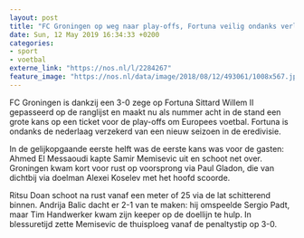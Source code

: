 ```yaml
---
layout: post
title: "FC Groningen op weg naar play-offs, Fortuna veilig ondanks verlies"
date: Sun, 12 May 2019 16:34:33 +0200
categories: 
- sport 
- voetbal 
externe_link: "https://nos.nl/l/2284267"
feature_image: "https://nos.nl/data/image/2018/08/12/493061/1008x567.jpg"
---
```


<p>FC Groningen is dankzij een 3-0 zege op Fortuna Sittard Willem II gepasseerd op de ranglijst en maakt nu als nummer acht in de stand een grote kans op een ticket voor de play-offs om Europees voetbal. Fortuna is ondanks de nederlaag verzekerd van een nieuw seizoen in de eredivisie.</p>
<p>In de gelijkopgaande eerste helft was de eerste kans was voor de gasten: Ahmed El Messaoudi kapte Samir Memisevic uit en schoot net over. Groningen kwam kort voor rust op voorsprong via Paul Gladon, die van dichtbij via doelman Alexei Koselev met het hoofd scoorde.</p>
<p>Ritsu Doan schoot na rust vanaf een meter of 25 via de lat schitterend binnen. Andrija Balic dacht er 2-1 van te maken: hij omspeelde Sergio Padt, maar Tim Handwerker kwam zijn keeper op de doellijn te hulp. In blessuretijd zette Memisevic de thuisploeg vanaf de penaltystip op 3-0.</p>
